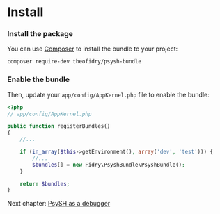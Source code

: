 # Install

### Install the package

You can use [Composer](https://getcomposer.org/) to install the bundle to your project:

```bash
composer require-dev theofidry/psysh-bundle
```

### Enable the bundle

Then, update your `app/config/AppKernel.php` file to enable the bundle:
```php
<?php
// app/config/AppKernel.php

public function registerBundles()
{
    //...

    if (in_array($this->getEnvironment(), array('dev', 'test'))) {
        //...
        $bundles[] = new Fidry\PsyshBundle\PsyshBundle();
    }

    return $bundles;
}
```

Next chapter: [PsySH as a debugger](debugger.md)
